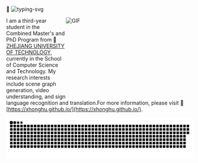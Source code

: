 :wave: <img src="https://readme-typing-svg.herokuapp.com?font=Fira+Code&weight=900&duration=5002&pause=1000&color=F78CDF&width=435&lines=Hi%EF%BC%8CI+am+Hong-Xiang+Hu." alt="typing-svg">

<img align="right" alt="GIF" src="https://github.com/abhisheknaiidu/abhisheknaiidu/blob/master/code.gif?raw=true" width="343" height="220" title="Do what you like, and do it best!">

I am a third-year student in the Combined Master's and PhD Program from :school:[ZHEJIANG UNIVERSITY OF TECHNOLOGY](https://www.zjut.edu.cn/), currently in the School of Computer Science and Technology. My research interests include scene graph generation, video understanding, and sign language recognition and translation.For more information, please visit :information_desk_person:[https://xhonghu.github.io/](https://xhonghu.github.io/).

<div align="center"><img src="https://raw.githubusercontent.com/Achuan-2/Achuan-2/main/assets/github-contribution-grid-snake.svg" ></div>
